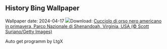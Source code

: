 ## History Bing Wallpaper
Wallpaper date: 2024-04-17
![](https://www.bing.com/th?id=OHR.SpringCub_IT-IT3204058586_UHD.jpg&w=1000)Download: [Cucciolo di orso nero americano in primavera, Parco Nazionale di Shenandoah, Virginia, USA (© Scott Suriano/Getty Images)](https://www.bing.com/th?id=OHR.SpringCub_IT-IT3204058586_UHD.jpg)

Auto get programm by LtgX
